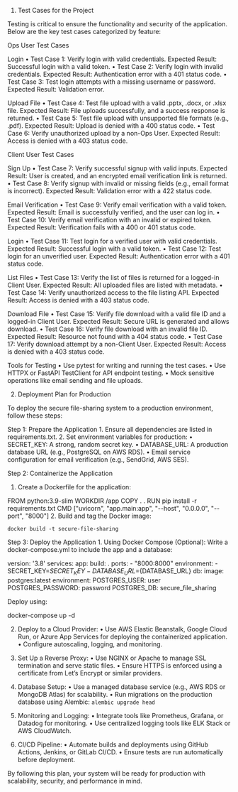 1. Test Cases for the Project

Testing is critical to ensure the functionality and security of the application. Below are the key test cases categorized by feature:

Ops User Test Cases

Login
	•	Test Case 1: Verify login with valid credentials.
Expected Result: Successful login with a valid token.
	•	Test Case 2: Verify login with invalid credentials.
Expected Result: Authentication error with a 401 status code.
	•	Test Case 3: Test login attempts with a missing username or password.
Expected Result: Validation error.

Upload File
	•	Test Case 4: Test file upload with a valid .pptx, .docx, or .xlsx file.
Expected Result: File uploads successfully, and a success response is returned.
	•	Test Case 5: Test file upload with unsupported file formats (e.g., .pdf).
Expected Result: Upload is denied with a 400 status code.
	•	Test Case 6: Verify unauthorized upload by a non-Ops User.
Expected Result: Access is denied with a 403 status code.

Client User Test Cases

Sign Up
	•	Test Case 7: Verify successful signup with valid inputs.
Expected Result: User is created, and an encrypted email verification link is returned.
	•	Test Case 8: Verify signup with invalid or missing fields (e.g., email format is incorrect).
Expected Result: Validation error with a 422 status code.

Email Verification
	•	Test Case 9: Verify email verification with a valid token.
Expected Result: Email is successfully verified, and the user can log in.
	•	Test Case 10: Verify email verification with an invalid or expired token.
Expected Result: Verification fails with a 400 or 401 status code.

Login
	•	Test Case 11: Test login for a verified user with valid credentials.
Expected Result: Successful login with a valid token.
	•	Test Case 12: Test login for an unverified user.
Expected Result: Authentication error with a 401 status code.

List Files
	•	Test Case 13: Verify the list of files is returned for a logged-in Client User.
Expected Result: All uploaded files are listed with metadata.
	•	Test Case 14: Verify unauthorized access to the file listing API.
Expected Result: Access is denied with a 403 status code.

Download File
	•	Test Case 15: Verify file download with a valid file ID and a logged-in Client User.
Expected Result: Secure URL is generated and allows download.
	•	Test Case 16: Verify file download with an invalid file ID.
Expected Result: Resource not found with a 404 status code.
	•	Test Case 17: Verify download attempt by a non-Client User.
Expected Result: Access is denied with a 403 status code.

Tools for Testing
	•	Use pytest for writing and running the test cases.
	•	Use HTTPX or FastAPI TestClient for API endpoint testing.
	•	Mock sensitive operations like email sending and file uploads.

2. Deployment Plan for Production

To deploy the secure file-sharing system to a production environment, follow these steps:

Step 1: Prepare the Application
	1.	Ensure all dependencies are listed in requirements.txt.
	2.	Set environment variables for production:
	•	SECRET_KEY: A strong, random secret key.
	•	DATABASE_URL: A production database URL (e.g., PostgreSQL on AWS RDS).
	•	Email service configuration for email verification (e.g., SendGrid, AWS SES).

Step 2: Containerize the Application
1.	Create a Dockerfile for the application:

FROM python:3.9-slim
WORKDIR /app
COPY . .
RUN pip install -r requirements.txt
CMD ["uvicorn", "app.main:app", "--host", "0.0.0.0", "--port", "8000"]
2.	Build and tag the Docker image:

`docker build -t secure-file-sharing` 



Step 3: Deploy the Application
	1.	Using Docker Compose (Optional):
Write a docker-compose.yml to include the app and a database:

version: '3.8'
services:
  app:
    build: .
    ports:
      - "8000:8000"
    environment:
      - SECRET_KEY=${SECRET_KEY}
      - DATABASE_URL=${DATABASE_URL}
  db:
    image: postgres:latest
    environment:
      POSTGRES_USER: user
      POSTGRES_PASSWORD: password
      POSTGRES_DB: secure_file_sharing

Deploy using:

docker-compose up -d


2.	Deploy to a Cloud Provider:
	•	Use AWS Elastic Beanstalk, Google Cloud Run, or Azure App Services for deploying the containerized application.
	•	Configure autoscaling, logging, and monitoring.
3.	Set Up a Reverse Proxy:
	•	Use NGINX or Apache to manage SSL termination and serve static files.
	•	Ensure HTTPS is enforced using a certificate from Let’s Encrypt or similar providers.
4.	Database Setup:
	•	Use a managed database service (e.g., AWS RDS or MongoDB Atlas) for scalability.
	•	Run migrations on the production database using Alembic: `alembic upgrade head`

5.	Monitoring and Logging:
	•	Integrate tools like Prometheus, Grafana, or Datadog for monitoring.
	•	Use centralized logging tools like ELK Stack or AWS CloudWatch.
6.	CI/CD Pipeline:
	•	Automate builds and deployments using GitHub Actions, Jenkins, or GitLab CI/CD.
	•	Ensure tests are run automatically before deployment.

By following this plan, your system will be ready for production with scalability, security, and performance in mind.
